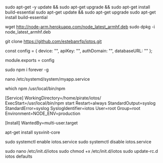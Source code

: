 sudo apt-get -y update && sudo apt-get upgrade && sudo apt-get install build-essential
sudo apt-get update && sudo apt-get upgrade
sudo apt-get install build-essential

wget http://node-arm.herokuapp.com/node_latest_armhf.deb
sudo dpkg -i node_latest_armhf.deb

git clone https://github.com/estebanrfp/iotos.git

const config = {
    device: "",
    apiKey: "",
    authDomain: "",
    databaseURL: ""
};

module.exports = config

sudo npm i forever -g

nano /etc/systemd/system/myapp.service

which npm
/usr/local/bin/npm

[Service]
WorkingDirectory=/home/pirate/iotos/
ExecStart=/usr/local/bin/npm start
Restart=always
StandardOutput=syslog
StandardError=syslog
SyslogIdentifier=iotos
User=root
Group=root
Environment=NODE_ENV=production

[Install]
WantedBy=multi-user.target


apt-get install sysvinit-core

sudo systemctl enable iotos.service
sudo systemctl disable iotos.service


sudo nano /etc/init.d/iotos
sudo chmod +x /etc/init.d/iotos
sudo update-rc.d iotos defaults